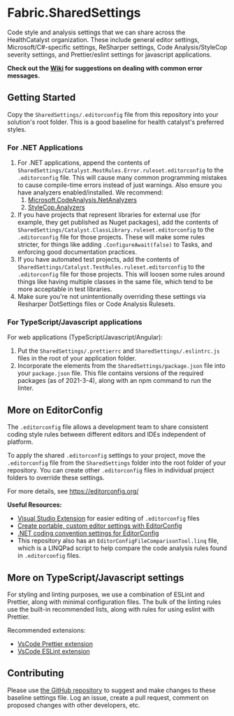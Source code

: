 # Fabric.SharedSettings

Code style and analysis settings that we can share across the HealthCatalyst organization.
These include general editor settings, Microsoft/C#-specific settings, ReSharper settings, Code Analysis/StyleCop severity settings, and Prettier/eslint settings for javascript applications.

**Check out the [Wiki](https://github.com/HealthCatalyst/Fabric.SharedSettings/wiki) for suggestions on dealing with common error messages.**

## Getting Started ##

Copy the `SharedSettings/.editorconfig` file from this repository into your solution's root folder. This is a good baseline for health catalyst's preferred styles.

### For .NET Applications
1. For .NET applications, append the contents of `SharedSettings/Catalyst.MostRules.Error.ruleset.editorconfig` to the `.editorconfig` file. This will cause many common programming mistakes to cause compile-time errors instead of just warnings. Also ensure you have analyzers enabled/installed. We recommend:
    1. [Microsoft.CodeAnalysis.NetAnalyzers](https://github.com/dotnet/roslyn-analyzers#microsoftcodeanalysisnetanalyzers)
    2. [StyleCop.Analyzers](https://www.nuget.org/packages/StyleCop.Analyzers/)
2. If you have projects that represent libraries for external use (for example, they get published as Nuget packages), add the contents of `SharedSettings/Catalyst.ClassLibrary.ruleset.editorconfig` to the `.editorconfig` file for those projects. These will make some rules stricter, for things like adding `.ConfigureAwait(false)` to Tasks, and enforcing good documentation practices.
3. If you have automated test projects, add the contents of `SharedSettings/Catalyst.TestRules.ruleset.editorconfig` to the `.editorconfig` file for those projects. This will loosen some rules around things like having multiple classes in the same file, which tend to be more acceptable in test libraries.
4. Make sure you're not unintentionally overriding these settings via Resharper DotSettings files or Code Analysis Rulesets.

### For TypeScript/Javascript applications

For web applications (TypeScript/Javascript/Angular):
1. Put the `SharedSettings/.prettierrc` and `SharedSettings/.eslintrc.js` files in the root of your application folder.
2. Incorporate the elements from the `SharedSettings/package.json` file into your `package.json` file. This file contains versions of the required packages (as of 2021-3-4), along with an npm command to run the linter.

## More on EditorConfig

The `.editorconfig` file allows a development team to share consistent coding style rules between different editors and IDEs independent of platform.

To apply the shared `.editorconfig` settings to your project, move the `.editorconfig` file from the `SharedSettings` folder into the root folder of your repository. You can create other `.editorconfig` files in individual project folders to override these settings.

For more details, see https://editorconfig.org/

**Useful Resources:**

* [Visual Studio Extension](https://marketplace.visualstudio.com/items?itemName=MadsKristensen.EditorConfig) for easier editing of `.editorconfig` files
* [Create portable, custom editor settings with EditorConfig](https://docs.microsoft.com/en-us/visualstudio/ide/create-portable-custom-editor-options)
* [.NET coding convention settings for EditorConfig](https://docs.microsoft.com/en-us/visualstudio/ide/editorconfig-code-style-settings-reference)
* This repository also has an `EditorConfigFileComparisonTool.linq` file, which is a LINQPad script to help compare the code analysis rules found in `.editorconfig` files.

## More on TypeScript/Javascript settings ##

For styling and linting purposes, we use a combination of ESLint and Prettier, along with minimal configuration files.  The bulk of the linting rules use the built-in recommended lists, along with rules for using eslint with Prettier. 

Recommended extensions:
* [VsCode Prettier extension](https://marketplace.visualstudio.com/items?itemName=esbenp.prettier-vscode)
* [VsCode ESLint extension](https://marketplace.visualstudio.com/items?itemName=dbaeumer.vscode-eslint)


## Contributing ##

Please use [the GitHub repository](https://github.com/HealthCatalyst/Fabric.SharedSettings) to suggest and make changes to these baseline settings file. Log an issue, create a pull request, comment on proposed changes with other developers, etc.
